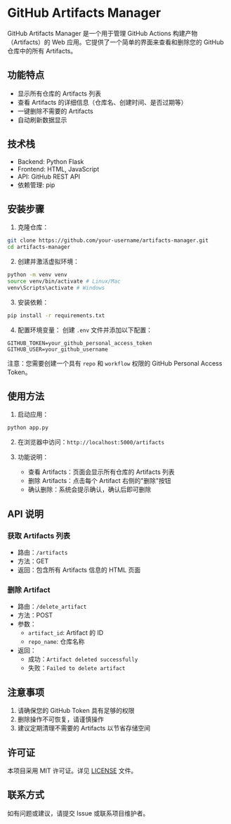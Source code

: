 # GitHub Artifacts Manager

GitHub Artifacts Manager 是一个用于管理 GitHub Actions 构建产物（Artifacts）的 Web 应用。它提供了一个简单的界面来查看和删除您的 GitHub 仓库中的所有 Artifacts。

## 功能特点

- 显示所有仓库的 Artifacts 列表
- 查看 Artifacts 的详细信息（仓库名、创建时间、是否过期等）
- 一键删除不需要的 Artifacts
- 自动刷新数据显示

## 技术栈

- Backend: Python Flask
- Frontend: HTML, JavaScript
- API: GitHub REST API
- 依赖管理: pip

## 安装步骤

1. 克隆仓库：
```bash
git clone https://github.com/your-username/artifacts-manager.git
cd artifacts-manager
```
2. 创建并激活虚拟环境：
```bash
python -m venv venv
source venv/bin/activate # Linux/Mac
venv\Scripts\activate # Windows
```
3. 安装依赖：
```bash
pip install -r requirements.txt
```
4. 配置环境变量：
创建 `.env` 文件并添加以下配置：
```
GITHUB_TOKEN=your_github_personal_access_token
GITHUB_USER=your_github_username
```
注意：您需要创建一个具有 `repo` 和 `workflow` 权限的 GitHub Personal Access Token。

## 使用方法

1. 启动应用：
```bash
python app.py
```

2. 在浏览器中访问：`http://localhost:5000/artifacts`

3. 功能说明：
   - 查看 Artifacts：页面会显示所有仓库的 Artifacts 列表
   - 删除 Artifacts：点击每个 Artifact 右侧的"删除"按钮
   - 确认删除：系统会提示确认，确认后即可删除

## API 说明

### 获取 Artifacts 列表
- 路由：`/artifacts`
- 方法：GET
- 返回：包含所有 Artifacts 信息的 HTML 页面

### 删除 Artifact
- 路由：`/delete_artifact`
- 方法：POST
- 参数：
  - `artifact_id`: Artifact 的 ID
  - `repo_name`: 仓库名称
- 返回：
  - 成功：`Artifact deleted successfully`
  - 失败：`Failed to delete artifact`

## 注意事项

1. 请确保您的 GitHub Token 具有足够的权限
2. 删除操作不可恢复，请谨慎操作
3. 建议定期清理不需要的 Artifacts 以节省存储空间


## 许可证

本项目采用 MIT 许可证。详见 [LICENSE](LICENSE) 文件。

## 联系方式

如有问题或建议，请提交 Issue 或联系项目维护者。

